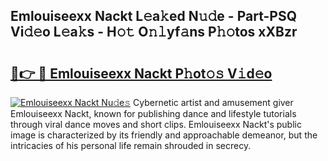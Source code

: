 ## Emlouiseexx Nackt L𝚎a𝚔ed N𝚞𝚍e - Part-PSQ Vi𝚍𝚎o L𝚎a𝚔s - H𝚘𝚝 O𝚗𝚕yf𝚊ns P𝚑𝚘tos xXBzr

# <h2><a href="http://kfasyp.oniu.top/?m=Emlouiseexx+Nackt">🔗👉 🔴 Emlouiseexx Nackt P𝚑ot𝚘𝚜 V𝚒d𝚎o</a></h2>

[![Emlouiseexx Nackt Nu𝚍e𝚜](https://i.imgur.com/0qMVB7G.gif)](http://kfasyp.oniu.top/?m=Emlouiseexx+Nackt)
Cybernetic artist and amusement giver Emlouiseexx Nackt, known for publishing dance and lifestyle tutorials through viral dance moves and short clips. Emlouiseexx Nackt's public image is characterized by its friendly and approachable demeanor, but the intricacies of his personal life remain shrouded in secrecy.  

